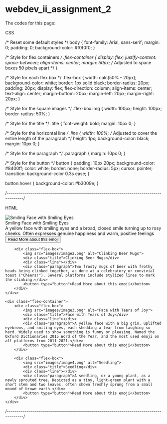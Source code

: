 # webdev_ii_assignment_2

The codes for this page:

CSS

/* Reset some default styles */
body {
    font-family: Arial, sans-serif;
    margin: 0;
    padding: 0;
    background-color: #f0f0f0;
}

/* Style for flex containers */
.flex-container {
    display: flex;
    justify-content: space-between;
    align-items: center;
    margin: 50px; /* Adjusted to space boxes 50 pixels apart */
}

/* Style for each flex box */
.flex-box {
    width: calc(50% - 20px);
    background-color: white;
    border: 1px solid black;
    border-radius: 20px;
    padding: 20px;
    display: flex;
    flex-direction: column;
    align-items: center;
    text-align: center;
    margin-bottom: 20px;
    margin-left: 20px;
    margin-right: 20px;
}

/* Style for the square images */
.flex-box img {
    width: 100px;
    height: 100px;
    border-radius: 50%;
}

/* Style for the title */
.title {
    font-weight: bold;
    margin: 10px 0;
}

/* Style for the horizontal line */
.line {
    width: 100%; /* Adjusted to cover the entire length of the paragraph */
    height: 1px;
    background-color: black;
    margin: 10px 0;
}

/* Style for the paragraph */
.paragraph {
    margin: 10px 0;
}

/* Style for the button */
button {
    padding: 10px 20px;
    background-color: #8400ff;
    color: white;
    border: none;
    border-radius: 5px;
    cursor: pointer;
    transition: background-color 0.3s ease;
}

button:hover {
    background-color: #b3009e;
}


/--------------------------------------------------------------------------------------/



HTML
<!DOCTYPE html>
<html lang="en">
<head>
    <meta charset="UTF-8">
    <meta name="viewport" content="width=device-width, initial-scale=1.0">
    <link rel="stylesheet" href="styles/styles.css">
</head>
<body>
    <div class="flex-container">
        <div class="flex-box">
            <img src="images/image1.png" alt="Smiling Face with Smiling Eyes">
            <div class="title">Smiling Face with Smiling Eyes</div>
            <div class="line"></div>
            <div class="paragraph">A yellow face with smiling eyes and a broad, closed smile turning up to rosy cheeks. Often expresses genuine happiness and warm, positive feelings</div>
            <button type="button">Read More about this emoji</button>
        </div>

        <div class="flex-box">
            <img src="images/image2.png" alt="Clinking Beer Mugs">
            <div class="title">Clinking Beer Mugs</div>
            <div class="line"></div>
            <div class="paragraph">Two frosty mugs of beer with frothy heads being clinked together, as done at a celebratory or convivial toast ("Cheers!"). Several platforms include stylized lines to mark the clinking.</div>
            <button type="button">Read More about this emoji</button>
        </div>
    </div>

    <div class="flex-container">
        <div class="flex-box">
            <img src="images/image3.png" alt="Face with Tears of Joy">
            <div class="title">Face with Tears of Joy</div>
            <div class="line"></div>
            <div class="paragraph">A yellow face with a big grin, uplifted eyebrows, and smiling eyes, each shedding a tear from laughing so hard. Widely used to show something is funny or pleasing. Named the Oxford Dictionaries 2015 Word of the Year, and the most used emoji on all platforms from 2011-2021.</div>
            <button type="button">Read More about this emoji</button>
        </div>

        <div class="flex-box">
            <img src="images/image4.png" alt="Seedling">
            <div class="title">Seedling</div>
            <div class="line"></div>
            <div class="paragraph">A seedling, or a young plant, as a newly sprouted tree. Depicted as a tiny, light-green plant with a short stem and two leaves. often shown freshly sprung from a small mound of brown earth.</div>
            <button type="button">Read More about this emoji</button>
        </div>
    </div>
</body>
</html>



/--------------------------------------------------------------------------------------/


